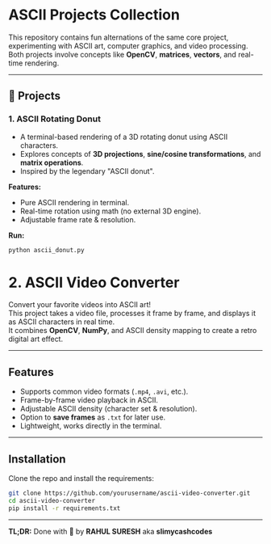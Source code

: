 # ASCII Projects Collection

This repository contains fun alternations of the same core project, experimenting with ASCII art, computer graphics, and video processing.  
Both projects involve concepts like **OpenCV**, **matrices**, **vectors**, and real-time rendering.

---

## 🚀 Projects

### 1. ASCII Rotating Donut
- A terminal-based rendering of a 3D rotating donut using ASCII characters.
- Explores concepts of **3D projections**, **sine/cosine transformations**, and **matrix operations**.
- Inspired by the legendary "ASCII donut".

**Features:**
- Pure ASCII rendering in terminal.
- Real-time rotation using math (no external 3D engine).
- Adjustable frame rate & resolution.

**Run:**
```bash
python ascii_donut.py
```
# 2. ASCII Video Converter

Convert your favorite videos into ASCII art!  
This project takes a video file, processes it frame by frame, and displays it as ASCII characters in real time.  
It combines **OpenCV**, **NumPy**, and ASCII density mapping to create a retro digital art effect.

---

## Features
- Supports common video formats (`.mp4`, `.avi`, etc.).
- Frame-by-frame video playback in ASCII.
- Adjustable ASCII density (character set & resolution).
- Option to **save frames** as `.txt` for later use.
- Lightweight, works directly in the terminal.

---

## Installation
Clone the repo and install the requirements:
```bash
git clone https://github.com/yourusername/ascii-video-converter.git
cd ascii-video-converter
pip install -r requirements.txt
```
---

**TL;DR:** Done with 💖 by **RAHUL SURESH** aka **slimycashcodes**
